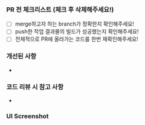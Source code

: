 ### PR 전 체크리스트 (체크 후 삭제해주세요!)

- [ ] merge하고자 하는 branch가 정확한지 확인해주세요!
- [ ] push한 작업 결과물의 빌드가 성공했는지 확인해주세요!
- [ ] 전체적으로 PR에 올라가는 코드를 한번 재확인해주세요!

### 개선된 사항

-

### 코드 리뷰 시 참고 사항

-

### UI Screenshot
